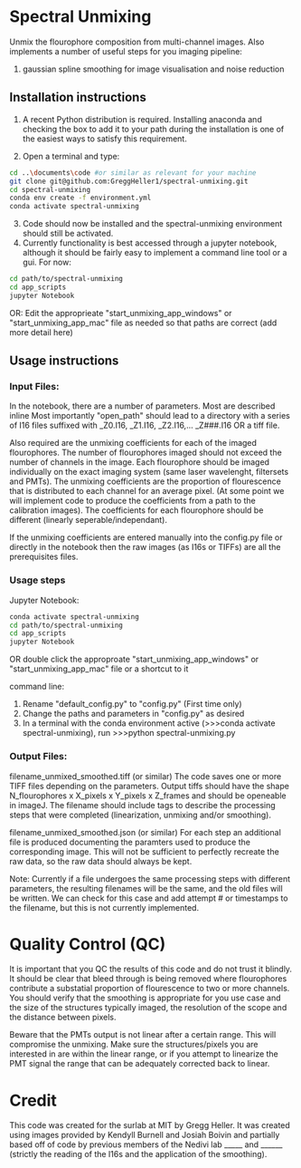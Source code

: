 # Spectral Unmixing

Unmix the flourophore composition from multi-channel images. 
Also implements a number of useful steps for you imaging pipeline:
1. gaussian spline smoothing for image visualisation and noise reduction


## Installation instructions

1. A recent Python distribution is required. Installing anaconda and checking the box to add it to your path during the installation is one of the easiest ways to satisfy this requirement.

2. Open a terminal and type:

```bash
cd ..\documents\code #or similar as relevant for your machine
git clone git@github.com:GreggHeller1/spectral-unmixing.git
cd spectral-unmixing
conda env create -f environment.yml
conda activate spectral-unmixing

```

3. Code should now be installed and the spectral-unmixing environment should still be activated. 
4. Currently functionality is best accessed through a jupyter notebook, although it should be fairly easy to implement a command line tool or a gui. For now:

```bash
cd path/to/spectral-unmixing
cd app_scripts
jupyter Notebook
```

OR:
Edit the approprieate "start_unmixing_app_windows" or "start_unmixing_app_mac" file as needed so that paths are correct (add more detail here)

## Usage instructions
### Input Files:
In the notebook, there are a number of parameters. Most are described inline
Most importantly "open_path" should lead to a directory with a series of I16 files suffixed with _Z0.I16, _Z1.I16, _Z2.I16,... _Z###.I16 OR a tiff file.

Also required are the unmixing coefficients for each of the imaged flourophores. The number of flourophores imaged should not exceed the number of channels in the image. Each flourophore should be imaged individually on the exact imaging system (same laser wavelenght, filtersets and PMTs). The unmixing coefficients are the proportion of flourescence that is distributed to each channel for an average pixel. (At some point we will implement code to produce the coefficients from a path to the calibration images). The coefficients for each flourophore should be different (linearly seperable/independant).

If the unmixing coefficients are entered manually into the config.py file or directly in the notebook then the raw images (as I16s or TIFFs) are all the prerequisites files.


### Usage steps

Jupyter Notebook:
```bash
conda activate spectral-unmixing
cd path/to/spectral-unmixing
cd app_scripts
jupyter Notebook
```
OR double click the approproate "start_unmixing_app_windows" or "start_unmixing_app_mac" file or a shortcut to it


command line:
1. Rename "default_config.py" to "config.py" (First time only)
1. Change the paths and parameters in "config.py" as desired
1. In a terminal with the conda environment active (>>>conda activate spectral-unmixing), run >>>python spectral-unmixing.py

### Output Files:
filename_unmixed_smoothed.tiff (or similar)
The code saves one or more TIFF files depending on the parameters. Output tiffs should have the shape N_flourophores x X_pixels x Y_pixels x Z_frames and should be openeable in imageJ. The filename should include tags to describe the processing steps that were completed (linearization, unmixing and/or smoothing). 

filename_unmixed_smoothed.json (or similar)
For each step an additional file is produced documenting the paramters used to produce the corresponding image. This will not be sufficient to perfectly recreate the raw data, so the raw data should always be kept. 

Note: Currently if a file undergoes the same processing steps with different parameters, the resulting filenames will be the same, and the old files will be written. We can check for this case and add attempt # or timestamps to the filename, but this is not currently implemented.

# Quality Control (QC)

It is important that you QC the results of this code and do not trust it blindly. It should be clear that bleed through is being removed where flourophores contribute a substatial proportion of flourescence to two or more channels. You should verify that the smoothing is appropriate for you use case and the size  of the structures typically imaged, the resolution of the scope and the distance between pixels. 

Beware that the PMTs output is not linear after a certain range. This will compromise the unmixing. Make sure the structures/pixels you are interested in are within the linear range, or if you attempt to linearize the PMT signal the range that can be adequately corrected back to linear.

# Credit

This code was created for the surlab at MIT by Gregg Heller. It was created using images provided by Kendyll Burnell and Josiah Boivin and partially based off of code by previous members of the Nedivi lab _____ and ______ (strictly the reading of the I16s and the application of the smoothing). 


